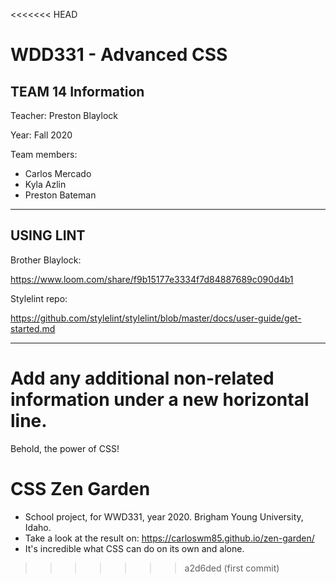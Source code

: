 <<<<<<< HEAD
# WDD331 - Advanced CSS

## TEAM 14 Information

Teacher: Preston Blaylock

Year: Fall 2020

Team members:
- Carlos Mercado
- Kyla Azlin
- Preston Bateman

---
## USING LINT

Brother Blaylock:

https://www.loom.com/share/f9b15177e3334f7d84887689c090d4b1

Stylelint repo:

https://github.com/stylelint/stylelint/blob/master/docs/user-guide/get-started.md

---
Add any additional non-related information under a new horizontal line.
=======
Behold, the power of CSS!

# CSS Zen Garden

- School project, for WWD331, year 2020. Brigham Young University, Idaho.
- Take a look at the result on: https://carloswm85.github.io/zen-garden/
- It's incredible what CSS can do on its own and alone.
>>>>>>> a2d6ded (first commit)
